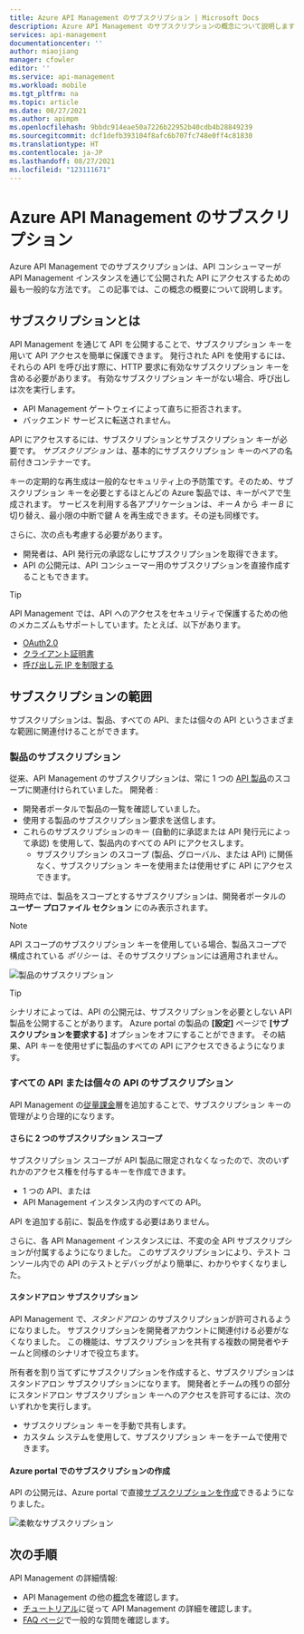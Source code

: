 ```yaml
---
title: Azure API Management のサブスクリプション | Microsoft Docs
description: Azure API Management のサブスクリプションの概念について説明します。 コンシューマーは、Azure API Management のサブスクリプションを使用して API にアクセスします。
services: api-management
documentationcenter: ''
author: miaojiang
manager: cfowler
editor: ''
ms.service: api-management
ms.workload: mobile
ms.tgt_pltfrm: na
ms.topic: article
ms.date: 08/27/2021
ms.author: apimpm
ms.openlocfilehash: 9bbdc914eae50a7226b22952b40cdb4b28849239
ms.sourcegitcommit: dcf1defb393104f8afc6b707fc748e0ff4c81830
ms.translationtype: HT
ms.contentlocale: ja-JP
ms.lasthandoff: 08/27/2021
ms.locfileid: "123111671"
---
```

# <a name="subscriptions-in-azure-api-management"></a>Azure API Management のサブスクリプション

Azure API Management でのサブスクリプションは、API コンシューマーが API Management インスタンスを通じて公開された API にアクセスするための最も一般的な方法です。 この記事では、この概念の概要について説明します。

## <a name="what-are-subscriptions"></a>サブスクリプションとは

API Management を通じて API を公開することで、サブスクリプション キーを用いて API アクセスを簡単に保護できます。 発行された API を使用するには、それらの API を呼び出す際に、HTTP 要求に有効なサブスクリプション キーを含める必要があります。 有効なサブスクリプション キーがない場合、呼び出しは次を実行します。
* API Management ゲートウェイによって直ちに拒否されます。 
* バックエンド サービスに転送されません。

API にアクセスするには、サブスクリプションとサブスクリプション キーが必要です。 *サブスクリプション* は、基本的にサブスクリプション キーのペアの名前付きコンテナーです。 

キーの定期的な再生成は一般的なセキュリティ上の予防策です。そのため、サブスクリプション キーを必要とするほとんどの Azure 製品では、キーがペアで生成されます。 サービスを利用する各アプリケーションは、*キー A* から *キー B* に切り替え、最小限の中断で鍵 A を再生成できます。その逆も同様です。 

さらに、次の点も考慮する必要があります。

* 開発者は、API 発行元の承認なしにサブスクリプションを取得できます。 
* API の公開元は、API コンシューマー用のサブスクリプションを直接作成することもできます。

> [!TIP]
> API Management では、API へのアクセスをセキュリティで保護するための他のメカニズムもサポートしています。たとえば、以下があります。
> - [OAuth2.0](api-management-howto-protect-backend-with-aad.md)
> - [クライアント証明書](api-management-howto-mutual-certificates-for-clients.md)
> - [呼び出し元 IP を制限する](./api-management-access-restriction-policies.md#RestrictCallerIPs)

## <a name="scope-of-subscriptions"></a>サブスクリプションの範囲

サブスクリプションは、製品、すべての API、または個々の API というさまざまな範囲に関連付けることができます。

### <a name="subscriptions-for-a-product"></a>製品のサブスクリプション

従来、API Management のサブスクリプションは、常に 1 つの [API 製品](api-management-terminology.md)のスコープに関連付けられていました。 開発者 : 
* 開発者ポータルで製品の一覧を確認していました。 
* 使用する製品のサブスクリプション要求を送信します。 
* これらのサブスクリプションのキー (自動的に承認または API 発行元によって承認) を使用して、製品内のすべての API にアクセスします。 
    * サブスクリプション のスコープ (製品、グローバル、または API) に関係なく、サブスクリプション キーを使用または使用せずに API にアクセスできます。

現時点では、製品をスコープとするサブスクリプションは、開発者ポータルの **ユーザー プロファイル セクション** にのみ表示されます。 

> [!NOTE]
> API スコープのサブスクリプション キーを使用している場合、製品スコープで構成されている *ポリシー* は、そのサブスクリプションには適用されません。

![製品のサブスクリプション](./media/api-management-subscriptions/product-subscription.png)

> [!TIP]
> シナリオによっては、API の公開元は、サブスクリプションを必要としない API 製品を公開することがあります。 Azure portal の製品の **[設定]** ページで **[サブスクリプションを要求する]** オプションをオフにすることができます。 その結果、API キーを使用せずに製品のすべての API にアクセスできるようになります。

### <a name="subscriptions-for-all-apis-or-an-individual-api"></a>すべての API または個々の API のサブスクリプション

API Management の[従量課金](https://aka.ms/apimconsumptionblog)層を追加することで、サブスクリプション キーの管理がより合理的になります。 

#### <a name="two-more-subscription-scopes"></a>さらに 2 つのサブスクリプション スコープ

サブスクリプション スコープが API 製品に限定されなくなったので、次のいずれかのアクセス権を付与するキーを作成できます。
* 1 つの API、または 
* API Management インスタンス内のすべての API。 

API を追加する前に、製品を作成する必要はありません。 

さらに、各 API Management インスタンスには、不変の全 API サブスクリプションが付属するようになりました。 このサブスクリプションにより、テスト コンソール内での API のテストとデバッグがより簡単に、わかりやすくなりました。

#### <a name="standalone-subscriptions"></a>スタンドアロン サブスクリプション

API Management で、*スタンドアロン* のサブスクリプションが許可されるようになりました。 サブスクリプションを開発者アカウントに関連付ける必要がなくなりました。 この機能は、サブスクリプションを共有する複数の開発者やチームと同様のシナリオで役立ちます。

所有者を割り当てずにサブスクリプションを作成すると、サブスクリプションはスタンドアロン サブスクリプションになります。 開発者とチームの残りの部分にスタンドアロン サブスクリプション キーへのアクセスを許可するには、次のいずれかを実行します。
* サブスクリプション キーを手動で共有します。
* カスタム システムを使用して、サブスクリプション キーをチームで使用できます。

#### <a name="creating-subscriptions-in-azure-portal"></a>Azure portal でのサブスクリプションの作成

API の公開元は、Azure portal で直接[サブスクリプションを作成](api-management-howto-create-subscriptions.md)できるようになりました。

![柔軟なサブスクリプション](./media/api-management-subscriptions/flexible-subscription.png)

## <a name="next-steps"></a>次の手順
API Management の詳細情報:

+ API Management の他の[概念](api-management-terminology.md)を確認します。
+ [チュートリアル](import-and-publish.md)に従って API Management の詳細を確認します。
+ [FAQ ページ](api-management-faq.yml)で一般的な質問を確認します。
